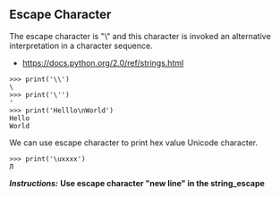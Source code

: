 ## Escape Character
The escape character is "\\" and this character is invoked an alternative interpretation in a character sequence.
- https://docs.python.org/2.0/ref/strings.html
```
>>> print('\\')
\
>>> print('\'')
'
>>> print('Helllo\nWorld')
Hello
World
```
We can use escape character to print hex value Unicode character.
```
>>> print('\uxxxx')
Л
```

**_Instructions:_**
**Use escape character "new line" in the string_escape**